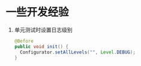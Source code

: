 # 一些开发经验

1. 单元测试时设置日志级别

    ```java
    @Before
    public void init() {  
      Configurator.setAllLevels("", Level.DEBUG);
    }
    ```

    

